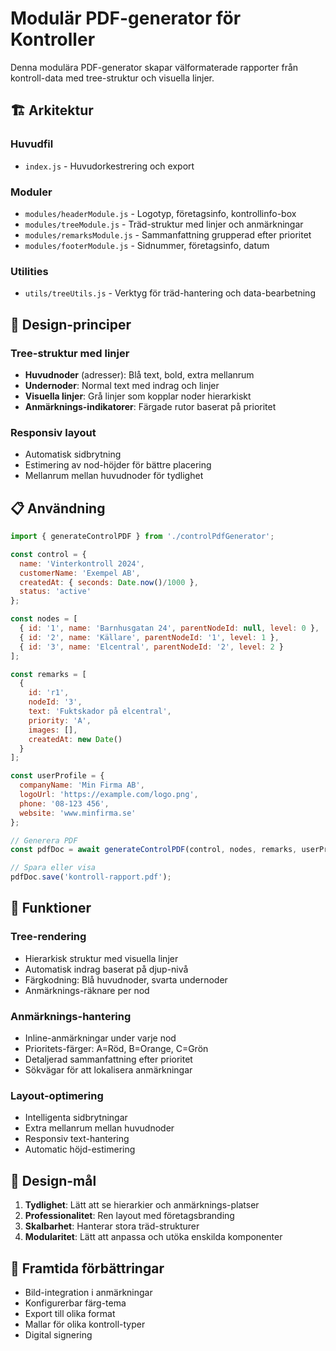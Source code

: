 # Modulär PDF-generator för Kontroller

Denna modulära PDF-generator skapar välformaterade rapporter från kontroll-data med tree-struktur och visuella linjer.

## 🏗️ Arkitektur

### Huvudfil
- `index.js` - Huvudorkestrering och export

### Moduler
- `modules/headerModule.js` - Logotyp, företagsinfo, kontrollinfo-box
- `modules/treeModule.js` - Träd-struktur med linjer och anmärkningar  
- `modules/remarksModule.js` - Sammanfattning grupperad efter prioritet
- `modules/footerModule.js` - Sidnummer, företagsinfo, datum

### Utilities
- `utils/treeUtils.js` - Verktyg för träd-hantering och data-bearbetning

## 🎨 Design-principer

### Tree-struktur med linjer
- **Huvudnoder** (adresser): Blå text, bold, extra mellanrum
- **Undernoder**: Normal text med indrag och linjer
- **Visuella linjer**: Grå linjer som kopplar noder hierarkiskt
- **Anmärknings-indikatorer**: Färgade rutor baserat på prioritet

### Responsiv layout
- Automatisk sidbrytning
- Estimering av nod-höjder för bättre placering
- Mellanrum mellan huvudnoder för tydlighet

## 📋 Användning

```javascript
import { generateControlPDF } from './controlPdfGenerator';

const control = {
  name: 'Vinterkontroll 2024',
  customerName: 'Exempel AB',
  createdAt: { seconds: Date.now()/1000 },
  status: 'active'
};

const nodes = [
  { id: '1', name: 'Barnhusgatan 24', parentNodeId: null, level: 0 },
  { id: '2', name: 'Källare', parentNodeId: '1', level: 1 },
  { id: '3', name: 'Elcentral', parentNodeId: '2', level: 2 }
];

const remarks = [
  {
    id: 'r1',
    nodeId: '3', 
    text: 'Fuktskador på elcentral',
    priority: 'A',
    images: [],
    createdAt: new Date()
  }
];

const userProfile = {
  companyName: 'Min Firma AB',
  logoUrl: 'https://example.com/logo.png',
  phone: '08-123 456',
  website: 'www.minfirma.se'
};

// Generera PDF
const pdfDoc = await generateControlPDF(control, nodes, remarks, userProfile);

// Spara eller visa
pdfDoc.save('kontroll-rapport.pdf');
```

## 🔧 Funktioner

### Tree-rendering
- Hierarkisk struktur med visuella linjer
- Automatisk indrag baserat på djup-nivå
- Färgkodning: Blå huvudnoder, svarta undernoder
- Anmärknings-räknare per nod

### Anmärknings-hantering
- Inline-anmärkningar under varje nod
- Prioritets-färger: A=Röd, B=Orange, C=Grön
- Detaljerad sammanfattning efter prioritet
- Sökvägar för att lokalisera anmärkningar

### Layout-optimering
- Intelligenta sidbrytningar
- Extra mellanrum mellan huvudnoder
- Responsiv text-hantering
- Automatic höjd-estimering

## 🎯 Design-mål

1. **Tydlighet**: Lätt att se hierarkier och anmärknings-platser
2. **Professionalitet**: Ren layout med företagsbranding
3. **Skalbarhet**: Hanterar stora träd-strukturer
4. **Modularitet**: Lätt att anpassa och utöka enskilda komponenter

## 🚀 Framtida förbättringar

- Bild-integration i anmärkningar
- Konfigurerbar färg-tema
- Export till olika format
- Mallar för olika kontroll-typer
- Digital signering